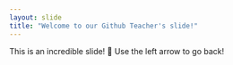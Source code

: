 ```yaml
---
layout: slide
title: "Welcome to our Github Teacher's slide!"
---
```

This is an incredible slide! 🎉
Use the left arrow to go back!
